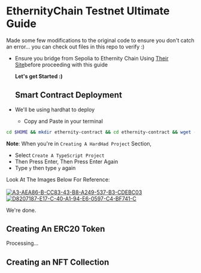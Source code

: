 # EthernityChain Testnet Ultimate Guide
Made some few modifications to the original code to ensure you don't catch an error... you can check out files in this repo to verify :)

- Ensure you bridge from Sepolia to Ethernity Chain Using [Their Site](https://testnetbridge.ethernitychain.io/)before proceeding with this guide

  **Let's get Started :)**

  <h2>Smart Contract Deployment</h2>
  
- We'll be using hardhat to deploy

   - Copy and Paste in your terminal

```bash
cd $HOME && mkdir ethernity-contract && cd ethernity-contract && wget -q https://raw.githubusercontent.com/WillzyDollarrzz/EthernityChain/refs/heads/main/ethernity-contract.sh && chmod +x ethernity-contract.sh && ./ethernity-contract.sh
```

**Note**: When you're in `Creating A HardHad Project` Section, 

- Select `Create A TypeScript Project`
- Then Press Enter, Then Press Enter Again
- Type `y` then type `y` again

Look At The Images Below For Reference:
<br>
<br>
<a href="https://ibb.co/0rpzGMD"><img src="https://i.ibb.co/VT0kqSj/A3-AEA86-B-CC83-43-B8-A249-537-B3-CDEBC03.jpg" alt="A3-AEA86-B-CC83-43-B8-A249-537-B3-CDEBC03" border="0"></a> <br>
<a href="https://ibb.co/qkmbcPQ"><img src="https://i.ibb.co/sysLNMY/D8207187-E17-C-40-A1-94-E6-0597-C4-BF741-C.jpg" alt="D8207187-E17-C-40-A1-94-E6-0597-C4-BF741-C" border="0"></a> <br>

We're done.

<h2>Creating An ERC20 Token</h2>
Processing...

<h2>Creating an NFT Collection</h2>
